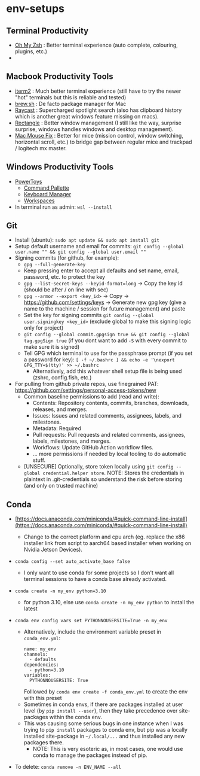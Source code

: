# env-setups
## Terminal Productivity
- [Oh My Zsh](https://ohmyz.sh/#install) : Better terminal experience (auto complete, colouring, plugins, etc.)
- 

## Macbook Productivity Tools
- [iterm2](https://iterm2.com/) : Much better terminal experience (still have to try the newer "hot" terminals but this is reliable and tested)
- [brew.sh](https://brew.sh/) : De facto package manager for Mac
- [Raycast](https://www.raycast.com/) : Supercharged spotlight search (also has clipboard history which is another great windows feature missing on macs).
- [Rectangle](https://rectangleapp.com/) : Better window management (I still like the way, surprise surprise, windows handles windows and desktop management).
- [Mac Mouse Fix](https://macmousefix.com/) : Better for mice (mission control, window switching, horizontal scroll, etc.) to bridge gap between regular mice and trackpad / logitech mx master.

## Windows Productivity Tools
- [PowerToys](https://learn.microsoft.com/en-us/windows/powertoys/)
  - [Command Pallette](https://learn.microsoft.com/en-us/windows/powertoys/#command-palette)
  - [Keyboard Manager](https://learn.microsoft.com/en-us/windows/powertoys/#keyboard-manager)
  - [Workspaces](https://learn.microsoft.com/en-us/windows/powertoys/#workspaces)
- In terminal run as admin: `wsl --install`

## Git
- Install (ubuntu): `sudo apt update && sudo apt install git`
- Setup default username and email for commits: `git config --global user.name "" && git config --global user.email ""`
- Signing commits (for github, for example):
  - `gpg --full-generate-key`
  - Keep pressing enter to accept all defaults and set name, email, password, etc. to protect the key
  - `gpg --list-secret-keys --keyid-format=long` -> Copy the key id (should be after / on line with sec)
  - `gpg --armor --export <key_id>` -> Copy -> https://github.com/settings/keys -> Generate new gpg key (give a name to the machine / session for future management) and paste
  - Set the key for signing commits `git config --global user.signingkey <key_id>` (exclude global to make this signing logic only for project)
  - `git config --global commit.gpgsign true && git config --global tag.gpgSign true` (if you dont want to add `-S` with every commit to make sure it is signed)
  - Tell GPG which terminal to use for the passphrase prompt (if you set a password for key): `[ -f ~/.bashrc ] && echo -e '\nexport GPG_TTY=$(tty)' >> ~/.bashrc`
    - Alternatively, add this whatever shell setup file is being used (zshrc, config.fish, etc.)
- For pulling from github private repos, use finegrained PAT: https://github.com/settings/personal-access-tokens/new
  - Common baseline permissions to add (read and write):
    - Contents: Repository contents, commits, branches, downloads, releases, and merges.
    - Issues: Issues and related comments, assignees, labels, and milestones.
    - Metadata: Required
    - Pull requests: Pull requests and related comments, assignees, labels, milestones, and merges.
    - Workflows: Update GitHub Action workflow files.
    - ... more permissions if needed by local tooling to do automatic stuff.
  - [UNSECURE] Optionally, store token locally using `git config --global credential.helper store`. NOTE: Stores the credentials in plaintext in .git-credentials so understand the risk before storing (and only on trusted machine)

## Conda
- [https://docs.anaconda.com/miniconda/#quick-command-line-install](https://docs.anaconda.com/miniconda/#quick-command-line-install)
  - Change to the correct platform and cpu arch (eg. replace the x86 installer link from script to aarch64 based installer when working on Nvidia Jetson Devices).
- `conda config --set auto_activate_base false`
  - I only want to use conda for some projects so I don't want all terminal sessions to have a conda base already activated.
- `conda create -n my_env python=3.10`
  - for python 3.10, else use `conda create -n my_env python` to install the latest
- `conda env config vars set PYTHONNOUSERSITE=True -n my_env`
  - Alternatively, include the environment variable preset in `conda_env.yml`:
    ```
    name: my_env
    channels:
      - defaults
    dependencies:
      - python=3.10
    variables:
      PYTHONNOUSERSITE: True
    ```
    Folllowed by `conda env create -f conda_env.yml` to create the env with this preset
  - Sometimes in conda envs, if there are packages installed at user level (by `pip install --user`), then they take precedence over site-packages within the conda env.
  - This was causing some serious bugs in one instance when I was trying to `pip install` packages to conda env, but pip was a locally installed site-package in `~/.local/...` and thus installed any new packages there. 
    - NOTE: This is very esoteric as, in most cases, one would use conda to manage the packages instead of pip.

- To delete: `conda remove -n ENV_NAME --all`

